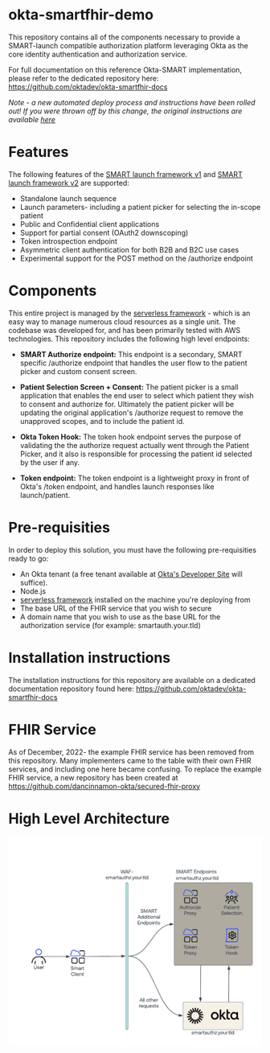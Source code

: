 # okta-smartfhir-demo
This repository contains all of the components necessary to provide a SMART-launch compatible authorization platform leveraging Okta as the core identity authentication and authorization service.

For full documentation on this reference Okta-SMART implementation, please refer to the dedicated repository here:
https://github.com/oktadev/okta-smartfhir-docs

*Note - a new automated deploy process and instructions have been rolled out! If you were thrown off by this change, the original instructions are available [here](https://github.com/oktadev/okta-smartfhir-demo/tree/original-v1)*

# Features
The following features of the [SMART launch framework v1](http://hl7.org/fhir/smart-app-launch/1.0.0/) and [SMART launch framework v2](http://hl7.org/fhir/smart-app-launch) are supported:
- Standalone launch sequence
- Launch parameters- including a patient picker for selecting the in-scope patient
- Public and Confidential client applications
- Support for partial consent (OAuth2 downscoping)
- Token introspection endpoint
- Asymmetric client authentication for both B2B and B2C use cases
- Experimental support for the POST method on the /authorize endpoint

# Components
This entire project is managed by the [serverless framework](https://www.serverless.com/) - which is an easy way to manage numerous cloud resources as a single unit. The codebase was developed for, and has been primarily tested with AWS technologies.
This repository includes the following high level endpoints:
- **SMART Authorize endpoint:** This endpoint is a secondary, SMART specific /authorize endpoint that handles the user flow to the patient picker and custom consent screen.

- **Patient Selection Screen + Consent:** The patient picker is a small application that enables the end user to select which patient they wish to consent and authorize for. Ultimately the patient picker will be updating the original application's /authorize request to remove the unapproved scopes, and to include the patient id.

- **Okta Token Hook:** The token hook endpoint serves the purpose of validating the the authorize request actually went through the Patient Picker, and it also is responsible for processing the patient id selected by the user if any.

- **Token endpoint:** The token endpoint is a lightweight proxy in front of Okta's  /token endpoint, and handles launch responses like launch/patient.

# Pre-requisities
In order to deploy this solution, you must have the following pre-requisities ready to go:

- An Okta tenant (a free tenant available at [Okta's Developer Site](https://developer.okta.com/signup) will suffice).
- Node.js
- [serverless framework](https://www.serverless.com/) installed on the machine you're deploying from
- The base URL of the FHIR service that you wish to secure
- A domain name that you wish to use as the base URL for the authorization service (for example: smartauth.your.tld)

# Installation instructions
The installation instructions for this repository are available on a dedicated documentation repository found here: https://github.com/oktadev/okta-smartfhir-docs

# FHIR Service
As of December, 2022- the example FHIR service has been removed from this repository. Many implementers came to the table with their own FHIR services, and including one here became confusing.  To replace the example FHIR service, a new repository has been created at https://github.com/dancinnamon-okta/secured-fhir-proxy

# High Level Architecture
![Simplified Architecture](./doc/SimplifiedArchitecture.png)
